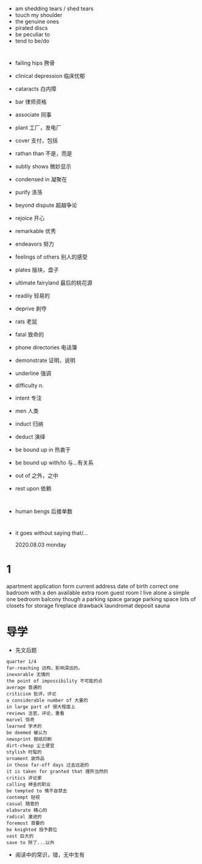 #

- am shedding tears / shed tears
- touch my shoulder
- the genuine ones
- pirated discs
- be peculiar to
- tend to be/do

#

- failing hips 胯骨
- clinical depression 临床忧郁
- cataracts 白内障
- bar 律师资格
- associate 同事
- plant 工厂，发电厂
- cover 支付，包括
- rathan than 不是，而是
- subtly shows 微妙显示
- condensed in 凝聚在
- purify 涤荡
- beyond dispute 超越争论
- rejoice 开心
- remarkable 优秀
- endeavors 努力
- feelings of others 别人的感受
- plates 版块，盘子
- ultimate fairyland 最后的桃花源
- readily 轻易的
- deprive 剥夺
- rats 老鼠
- fatal 致命的
- phone directories 电话簿
- demonstrate 证明，说明
- underline 强调
- difficulty n.
- intent 专注
- men 人类
- induct 归纳
- deduct 演绎

- be bound up in 热衷于
- be bound up with/to 与...有关系
- out of 之外，之中

- rest upon 依赖

#

- human bengs 后接单数

#

- it goes without saying that/...

  2020.08.03 monday

# 1

apartment
application form
current address
date of birth
correct
one badroom with a den
available
extra room
guest room
I live alone
a simple one bedroom
balcony
though
a parking space
garage parking space
lots of closets for storage
fireplace
drawback
laundromat
deposit
sauna

# 导学

- 先文后题

```
quarter 1/4
far-reaching 远构，影响深远的。
inexorable 无情的
the point of impossibility 不可能的点
average 普通的
criticism 批评，评论
a considerable number of 大量的
in large part of 很大程度上
reviews 法官，评论，重看
marvel 惊奇
learned 学术的
be deemed 被认为
newsprint 报纸印刷
dirt-cheap 尘土便宜
stylish 时髦的
ornament 装饰品
in those far-off days 过去远逝的
it is taken for granted that 理所当然的
critics 评论家
calling 神圣的职业
be tempted to 情不自禁去
contempt 轻视
casual 随意的
elaborate 精心的
radical 激进的
foremost 首要的
be knighted 授予爵位
vast 巨大的
save to 除了...以外

```

- 阅读中的常识，错，无中生有

